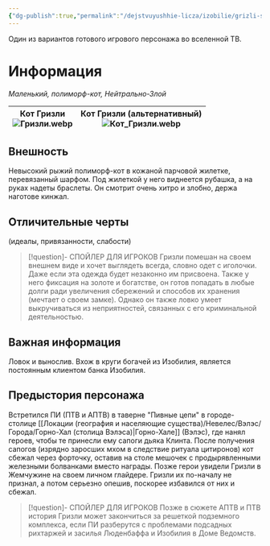 ```yaml
---
{"dg-publish":true,"permalink":"/dejstvuyushhie-licza/izobilie/grizli-superhend-ili-kot-grizli/","dgPassFrontmatter":true}
---
```


Один из вариантов готового игрового персонажа во вселенной ТВ.
# Информация

*Маленький, полиморф-кот, Нейтрально-Злой*

| Кот Гризли<br>![Гризли.webp](/img/user/%D0%98%D0%B7%D0%BE%D0%B1%D1%80%D0%B0%D0%B6%D0%B5%D0%BD%D0%B8%D1%8F/%D0%93%D1%80%D0%B8%D0%B7%D0%BB%D0%B8.webp) | Кот Гризли (альтернативный)<br>![Кот_Гризли.webp](/img/user/%D0%98%D0%B7%D0%BE%D0%B1%D1%80%D0%B0%D0%B6%D0%B5%D0%BD%D0%B8%D1%8F/%D0%9A%D0%BE%D1%82_%D0%93%D1%80%D0%B8%D0%B7%D0%BB%D0%B8.webp) |
| ------------------------------ | --------------------------------------------------- |
## Внешность
Невысокий рыжий полиморф-кот в кожаной парчовой жилетке, перевязанный шарфом. Под жилеткой у него виднеется рубашка, а на руках надеты браслеты. Он смотрит очень хитро и злобно, держа наготове кинжал. 

## Отличительные черты
(идеалы, привязанности, слабости)
> [!question]- СПОЙЛЕР ДЛЯ ИГРОКОВ
> Гризли помешан на своем внешнем виде и хочет выглядеть всегда, словно одет с иголочки. Даже если эта одежда будет незаконно им присвоена.
> Также у него фиксация на золоте и богатстве, он готов попадать в любые долги ради увеличения сбережений и способов их хранения (мечтает о своем замке). Однако он также ловко умеет выкручиваться из неприятностей, связанных с его криминальной деятельностью. 

## Важная информация
Ловок и вынослив. Вхож в круги богачей из Изобилия, является постоянным клиентом банка Изобилия.

## Предыстория персонажа
Встретился ПИ (ПТВ и АПТВ) в таверне "Пивные цепи" в городе-столице [[Локации (география и населяющие существа)/Невелес/Вэлэс/Города/Горно-Хал (столица Вэлэса)\|Горно-Хале]] (Вэлэс), где нанял героев, чтобы те принесли ему сапоги дьяка Клинта. После получения сапогов (изрядно заросших мхом в следствие ритуала цитиронов) кот сбежал через форточку, оставив на столе мешочек с продырявленными железными болванками вместо награды.
Позже герои увидели Гризли в Жемчужине на своем личном глайдере. Гризли их по-началу не признал, а потом серьезно опешив, поскорее избавился от них и сбежал.
> [!question]- СПОЙЛЕР ДЛЯ ИГРОКОВ
> Позже в сюжете АПТВ и ПТВ история Гризли может закончиться за решеткой подземного комплекса, если ПИ разберутся с проблемами подсадных рихтаржей и засилья Люденбаффа и Изобилия в Доме Ведомств.